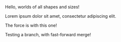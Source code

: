 Hello, worlds of all shapes and sizes!

Lorem ipsum dolor sit amet, consectetur adipiscing elit.

The force is with this one!

Testing a branch, with fast-forward merge!